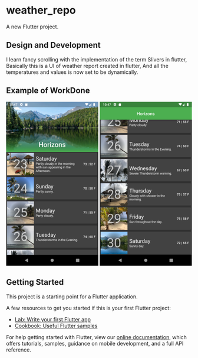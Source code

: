 # weather_repo

A new Flutter project.

## Design and Development
I learn fancy scrolling with the implementation of the term Slivers in flutter,  Basically this is a UI of weather report created in flutter,  And all the temperatures and values is now set to be dynamically.

## Example of WorkDone
<div class="row">
<img src="https://github.com/akaChandu/weather-UI-with-sliver/blob/master/Screenshot_1650734274.png" width="250" >
<img src="https://github.com/akaChandu/weather-UI-with-sliver/blob/master/Screenshot_1650734279.png" width="250" >
  </div>

## Getting Started

This project is a starting point for a Flutter application.

A few resources to get you started if this is your first Flutter project:

- [Lab: Write your first Flutter app](https://flutter.dev/docs/get-started/codelab)
- [Cookbook: Useful Flutter samples](https://flutter.dev/docs/cookbook)

For help getting started with Flutter, view our
[online documentation](https://flutter.dev/docs), which offers tutorials,
samples, guidance on mobile development, and a full API reference.
